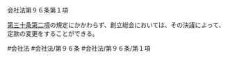 会社法第９６条第１項

[第三十条第二項](会社法＿＿＿＿第３０条第２項)の規定にかかわらず、創立総会においては、その決議によって、定款の変更をすることができる。

#会社法
#会社法/第９６条
#会社法/第９６条/第１項
